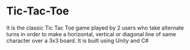 # Tic-Tac-Toe
It is the classic Tic Tac Toe game played by 2 users who take alternate turns in order to make a horizontal, vertical or diagonal line of same character over a 3x3 board.
It is built using Unity and C#
